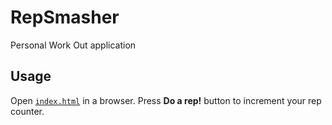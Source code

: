 # RepSmasher
Personal Work Out application

## Usage

Open [`index.html`](https://joshbrodeur.github.io/RepSmasher/) in a browser. Press **Do a rep!** button to increment your rep counter.
